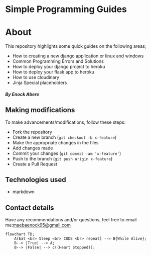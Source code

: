 <!-- @format -->

# Simple Programming Guides

# About

This repository highlights some quick guides on the following areas;

- How to creating a new django application or linux and windows
- Common Programming Errors and Solutions
- How to deploy your django project to heroku
- How to deploy your flask app to heroku
- How to use cloudinary
- Jinja Special placeholders

##### By Enock Abere

## Making modifications

To make advancements/modifications, follow these steps:

- Fork the repository
- Create a new branch (`git checkout -b x-feature`)
- Make the appropriate changes in the files
- Add changes made
- Commit your changes (`git commit -am 'x-feature'`)
- Push to the branch (`git push origin x-feature`)
- Create a Pull Request

## Technologies used

- markdown

## Contact details

Have any recommendations and/or questions, feel free to email me:[maebaenock95@gmail.com](mailto:maebaenock95@gmail.com)

```mermaid
flowchart TD;
    A(Eat <br> Sleep <br> CODE <br> repeat] --> B{While Alive};
    B--> |True| --> A;
    B--> |False| --> c((Heart Stopped));
```
